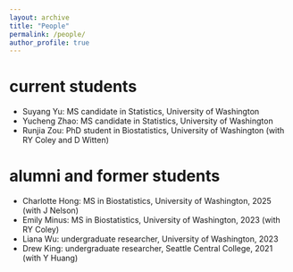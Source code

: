 ```yaml
---
layout: archive
title: "People"
permalink: /people/
author_profile: true
---
```


# current students
* Suyang Yu: MS candidate in Statistics, University of Washington
* Yucheng Zhao: MS candidate in Statistics, University of Washington
* Runjia Zou: PhD student in Biostatistics, University of Washington (with RY Coley and D Witten)

# alumni and former students
* Charlotte Hong: MS in Biostatistics, University of Washington, 2025 (with J Nelson)
* Emily Minus: MS in Biostatistics, University of Washington, 2023 (with RY Coley)
* Liana Wu: undergraduate researcher, University of Washington, 2023 
* Drew King: undergraduate researcher, Seattle Central College, 2021 (with Y Huang)
